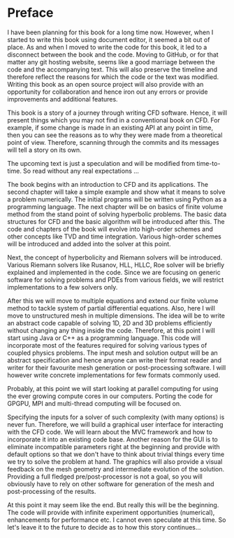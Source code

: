 # Preface

I have been planning for this book for a long time now. However, when I started to write this book using document editor, it seemed a bit out of place. As and when I moved to write the code for this book, it led to a disconnect between the book and the code. Moving to GitHub, or for that matter any git hosting website, seems like a good marriage between the code and the accompanying text. This will also preserve the timeline and therefore reflect the reasons for which the code or the text was modified. Writing this book as an open source project will also provide with an opportunity for collaboration and hence iron out any errors or provide improvements and additional features.

This book is a story of a journey through writing CFD software. Hence, it will present things which you may not find in a conventional book on CFD. For example, if some change is made in an existing API at any point in time, then you can see the reasons as to why they were made from a theoretical point of view. Therefore, scanning through the commits and its messages will tell a story on its own.

The upcoming text is just a speculation and will be modified from time-to-time. So read without any real expectations ...

The book begins with an introduction to CFD and its applications. The second chapter will take a simple example and show what it means to solve a problem numerically. The initial programs will be written using Python as a programming language. The next chapter will be on basics of finite volume method from the stand point of solving hyperbolic problems. The basic data structures for CFD and the basic algorithm will be introduced after this. The code and chapters of the book will evolve into high-order schemes and other concepts like TVD and time integration. Various high-order schemes will be introduced and added into the solver at this point.

Next, the concept of hyperbolicity and Riemann solvers will be introduced. Various Riemann solvers like Rusanov, HLL, HLLC, Roe solver will be briefly explained and implemented in the code. Since we are focusing on generic software for solving problems and PDEs from various fields, we will restrict implementations to a few solvers only.

After this we will move to multiple equations and extend our finite volume method to tackle system of partial differential equations. Also, here I will move to unstructured mesh in multiple dimensions. The idea will be to write an abstract code capable of solving 1D, 2D and 3D problems efficiently without changing any thing inside the code. Therefore, at this point I will start using Java or C++ as a programming language. This code will incorporate most of the features required for solving various types of coupled physics problems. The input mesh and solution output will be an abstract specification and hence anyone can write their format reader and writer for their favourite mesh generation or post-processing software. I will however write concrete implementations for few formats commonly used.

Probably, at this point we will start looking at parallel computing for using the ever growing compute cores in our computers. Porting the code for GPGPU, MPI and multi-thread computing will be focused on.

Specifying the inputs for a solver of such complexity (with many options) is never fun. Therefore, we will build a graphical user interface for interacting with the CFD code. We will learn about the MVC framework and how to incorporate it into an existing code base. Another reason for the GUI is to eliminate incompatible parameters right at the beginning and provide with default options so that we don't have to think about trivial things every time we try to solve the problem at hand. The graphics will also provide a visual feedback on the mesh geometry and intermediate evolution of the solution. Providing a full fledged pre/post-processor is not a goal, so you will obviously have to rely on other software for generation of the mesh and post-processing of the results.

At this point it may seem like the end. But really this will be the beginning. The code will provide with infinite experiment opportunities (numerical), enhancements for performance etc. I cannot even speculate at this time. So let's leave it to the future to decide as to how this story continues...
